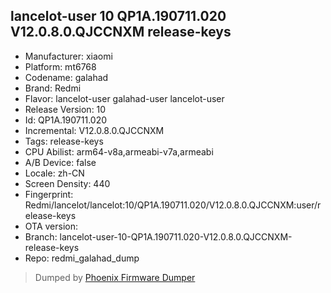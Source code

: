 ## lancelot-user 10 QP1A.190711.020 V12.0.8.0.QJCCNXM release-keys
- Manufacturer: xiaomi
- Platform: mt6768
- Codename: galahad
- Brand: Redmi
- Flavor: lancelot-user
galahad-user
lancelot-user
- Release Version: 10
- Id: QP1A.190711.020
- Incremental: V12.0.8.0.QJCCNXM
- Tags: release-keys
- CPU Abilist: arm64-v8a,armeabi-v7a,armeabi
- A/B Device: false
- Locale: zh-CN
- Screen Density: 440
- Fingerprint: Redmi/lancelot/lancelot:10/QP1A.190711.020/V12.0.8.0.QJCCNXM:user/release-keys
- OTA version: 
- Branch: lancelot-user-10-QP1A.190711.020-V12.0.8.0.QJCCNXM-release-keys
- Repo: redmi_galahad_dump


>Dumped by [Phoenix Firmware Dumper](https://github.com/DroidDumps/phoenix_firmware_dumper)
